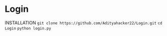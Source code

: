 # Login
INSTALLATION
`git clone https://github.com/Adityahacker22/Login.git`
`cd Login`
`python login.py`
